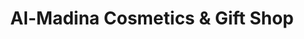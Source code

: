 ---
title: "Al-Madina Cosmetics & Gift Shop"
url: /alipur/al-madina-cosmetics-and-gift-shop/
shop: beauty
---